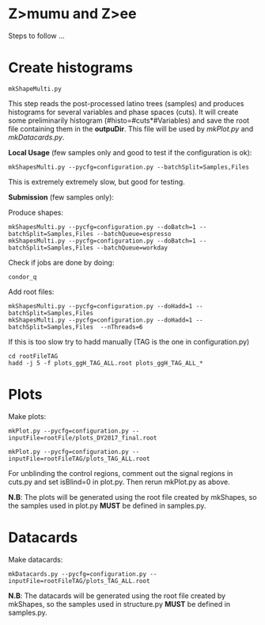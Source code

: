 Z>mumu and Z>ee
====

Steps to follow ...



Create histograms
====

    mkShapeMulti.py

This step reads the post-processed latino trees (samples) and produces histograms 
for several variables and phase spaces (cuts).
It will create some preliminarily histogram (#histo=#cuts*#Variables)
and save the root file containing them in the **outpuDir**. This file
will be used by *mkPlot.py* and *mkDatacards.py*.

**Local Usage** (few samples only and good to test if the configuration is ok):

    mkShapesMulti.py --pycfg=configuration.py --batchSplit=Samples,Files

This is extremely extremely slow, but good for testing.

**Submission** (few samples only):

Produce shapes:

    mkShapesMulti.py --pycfg=configuration.py --doBatch=1 --batchSplit=Samples,Files --batchQueue=espresso
    mkShapesMulti.py --pycfg=configuration.py --doBatch=1 --batchSplit=Samples,Files --batchQueue=workday 

    
Check if jobs are done by doing:

    condor_q
    
Add root files:

    mkShapesMulti.py --pycfg=configuration.py --doHadd=1 --batchSplit=Samples,Files
    mkShapesMulti.py --pycfg=configuration.py --doHadd=1 --batchSplit=Samples,Files  --nThreads=6
    
If this is too slow try to hadd manually (TAG is the one in configuration.py)

    cd rootFileTAG
    hadd -j 5 -f plots_ggH_TAG_ALL.root plots_ggH_TAG_ALL_* 


Plots
====

Make plots:


    mkPlot.py --pycfg=configuration.py --inputFile=rootFile/plots_DY2017_final.root

    mkPlot.py --pycfg=configuration.py --inputFile=rootFileTAG/plots_TAG_ALL.root
    

For unblinding the control regions, comment out the signal regions in cuts.py and set isBlind=0 in plot.py. Then rerun mkPlot.py as above. 

**N.B**: The plots will be generated using the root file created by mkShapes, so
the samples used in plot.py **MUST** be defined in samples.py.


Datacards
====

Make datacards:

    mkDatacards.py --pycfg=configuration.py --inputFile=rootFileTAG/plots_TAG_ALL.root


**N.B**: The datacards will be generated using the root file created by mkShapes, so
the samples used in structure.py **MUST** be defined in samples.py.
    
